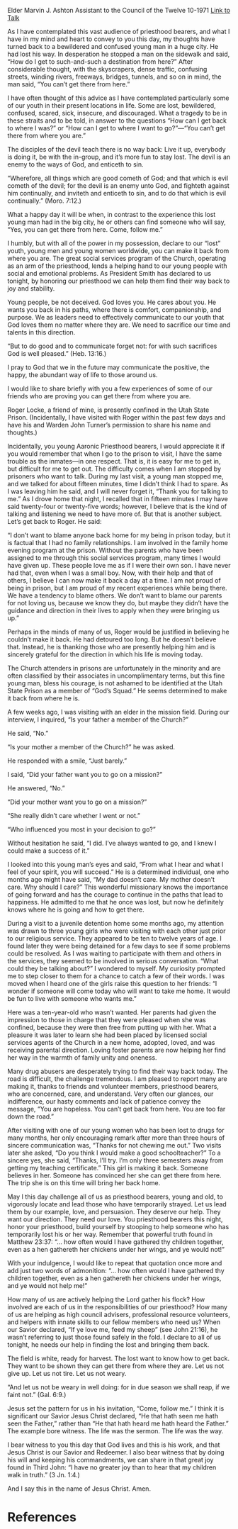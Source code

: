 Elder Marvin J. Ashton
Assistant to the Council of the Twelve
10-1971
[Link to Talk](https://www.churchofjesuschrist.org/study/general-conference/1971/10/you-can-get-there-from-here?lang=eng)

As I have contemplated this vast audience of priesthood bearers, and what I have in my mind and heart to convey to you this day, my thoughts have turned back to a bewildered and confused young man in a huge city. He had lost his way. In desperation he stopped a man on the sidewalk and said, “How do I get to such-and-such a destination from here?” After considerable thought, with the skyscrapers, dense traffic, confusing streets, winding rivers, freeways, bridges, tunnels, and so on in mind, the man said, “You can’t get there from here.”

I have often thought of this advice as I have contemplated particularly some of our youth in their present locations in life. Some are lost, bewildered, confused, scared, sick, insecure, and discouraged. What a tragedy to be in these straits and to be told, in answer to the questions “How can I get back to where I was?” or “How can I get to where I want to go?”—“You can’t get there from where you are.”

The disciples of the devil teach there is no way back: Live it up, everybody is doing it, be with the in-group, and it’s more fun to stay lost. The devil is an enemy to the ways of God, and enticeth to sin.

“Wherefore, all things which are good cometh of God; and that which is evil cometh of the devil; for the devil is an enemy unto God, and fighteth against him continually, and inviteth and enticeth to sin, and to do that which is evil continually.” (Moro. 7:12.)

What a happy day it will be when, in contrast to the experience this lost young man had in the big city, he or others can find someone who will say, “Yes, you can get there from here. Come, follow me.”

I humbly, but with all of the power in my possession, declare to our “lost” youth, young men and young women worldwide, you can make it back from where you are. The great social services program of the Church, operating as an arm of the priesthood, lends a helping hand to our young people with social and emotional problems. As President Smith has declared to us tonight, by honoring our priesthood we can help them find their way back to joy and stability.

Young people, be not deceived. God loves you. He cares about you. He wants you back in his paths, where there is comfort, companionship, and purpose. We as leaders need to effectively communicate to our youth that God loves them no matter where they are. We need to sacrifice our time and talents in this direction.

“But to do good and to communicate forget not: for with such sacrifices God is well pleased.” (Heb. 13:16.)

I pray to God that we in the future may communicate the positive, the happy, the abundant way of life to those around us.

I would like to share briefly with you a few experiences of some of our friends who are proving you can get there from where you are.

Roger Locke, a friend of mine, is presently confined in the Utah State Prison. (Incidentally, I have visited with Roger within the past few days and have his and Warden John Turner’s permission to share his name and thoughts.)

Incidentally, you young Aaronic Priesthood bearers, I would appreciate it if you would remember that when I go to the prison to visit, I have the same trouble as the inmates—in one respect. That is, it is easy for me to get in, but difficult for me to get out. The difficulty comes when I am stopped by prisoners who want to talk. During my last visit, a young man stopped me, and we talked for about fifteen minutes, time I didn’t think I had to spare. As I was leaving him he said, and I will never forget it, “Thank you for talking to me.” As I drove home that night, I recalled that in fifteen minutes I may have said twenty-four or twenty-five words; however, I believe that is the kind of talking and listening we need to have more of. But that is another subject. Let’s get back to Roger. He said:

“I don’t want to blame anyone back home for my being in prison today, but it is factual that I had no family relationships. I am involved in the family home evening program at the prison. Without the parents who have been assigned to me through this social services program, many times I would have given up. These people love me as if I were their own son. I have never had that, even when I was a small boy. Now, with their help and that of others, I believe I can now make it back a day at a time. I am not proud of being in prison, but I am proud of my recent experiences while being there. We have a tendency to blame others. We don’t want to blame our parents for not loving us, because we know they do, but maybe they didn’t have the guidance and direction in their lives to apply when they were bringing us up.”

Perhaps in the minds of many of us, Roger would be justified in believing he couldn’t make it back. He had detoured too long. But he doesn’t believe that. Instead, he is thanking those who are presently helping him and is sincerely grateful for the direction in which his life is moving today.

The Church attenders in prisons are unfortunately in the minority and are often classified by their associates in uncomplimentary terms, but this fine young man, bless his courage, is not ashamed to be identified at the Utah State Prison as a member of “God’s Squad.” He seems determined to make it back from where he is.

A few weeks ago, I was visiting with an elder in the mission field. During our interview, I inquired, “Is your father a member of the Church?”

He said, “No.”

“Is your mother a member of the Church?” he was asked.

He responded with a smile, “Just barely.”

I said, “Did your father want you to go on a mission?”

He answered, “No.”

“Did your mother want you to go on a mission?”

“She really didn’t care whether I went or not.”

“Who influenced you most in your decision to go?”

Without hesitation he said, “I did. I’ve always wanted to go, and I knew I could make a success of it.”

I looked into this young man’s eyes and said, “From what I hear and what I feel of your spirit, you will succeed.” He is a determined individual, one who months ago might have said, “My dad doesn’t care. My mother doesn’t care. Why should I care?” This wonderful missionary knows the importance of going forward and has the courage to continue in the paths that lead to happiness. He admitted to me that he once was lost, but now he definitely knows where he is going and how to get there.

During a visit to a juvenile detention home some months ago, my attention was drawn to three young girls who were visiting with each other just prior to our religious service. They appeared to be ten to twelve years of age. I found later they were being detained for a few days to see if some problems could be resolved. As I was waiting to participate with them and others in the services, they seemed to be involved in serious conversation. “What could they be talking about?” I wondered to myself. My curiosity prompted me to step closer to them for a chance to catch a few of their words. I was moved when I heard one of the girls raise this question to her friends: “I wonder if someone will come today who will want to take me home. It would be fun to live with someone who wants me.”

Here was a ten-year-old who wasn’t wanted. Her parents had given the impression to those in charge that they were pleased when she was confined, because they were then free from putting up with her. What a pleasure it was later to learn she had been placed by licensed social services agents of the Church in a new home, adopted, loved, and was receiving parental direction. Loving foster parents are now helping her find her way in the warmth of family unity and oneness.

Many drug abusers are desperately trying to find their way back today. The road is difficult, the challenge tremendous. I am pleased to report many are making it, thanks to friends and volunteer members, priesthood bearers, who are concerned, care, and understand. Very often our glances, our indifference, our hasty comments and lack of patience convey the message, “You are hopeless. You can’t get back from here. You are too far down the road.”

After visiting with one of our young women who has been lost to drugs for many months, her only encouraging remark after more than three hours of sincere communication was, “Thanks for not chewing me out.” Two visits later she asked, “Do you think I would make a good schoolteacher?” To a sincere yes, she said, “Thanks, I’ll try. I’m only three semesters away from getting my teaching certificate.” This girl is making it back. Someone believes in her. Someone has convinced her she can get there from here. The trip she is on this time will bring her back home.

May I this day challenge all of us as priesthood bearers, young and old, to vigorously locate and lead those who have temporarily strayed. Let us lead them by our example, love, and persuasion. They deserve our help. They want our direction. They need our love. You priesthood bearers this night, honor your priesthood, build yourself by stooping to help someone who has temporarily lost his or her way. Remember that powerful truth found in Matthew 23:37: “… how often would I have gathered thy children together, even as a hen gathereth her chickens under her wings, and ye would not!”

With your indulgence, I would like to repeat that quotation once more and add just two words of admonition: “… how often would I have gathered thy children together, even as a hen gathereth her chickens under her wings, and ye would not help me!”

How many of us are actively helping the Lord gather his flock? How involved are each of us in the responsibilities of our priesthood? How many of us are helping as high council advisers, professional resource volunteers, and helpers with innate skills to our fellow members who need us? When our Savior declared, “If ye love me, feed my sheep” (see John 21:16), he wasn’t referring to just those found safely in the fold. I declare to all of us tonight, he needs our help in finding the lost and bringing them back.

The field is white, ready for harvest. The lost want to know how to get back. They want to be shown they can get there from where they are. Let us not give up. Let us not tire. Let us not weary.

“And let us not be weary in well doing: for in due season we shall reap, if we faint not.” (Gal. 6:9.)

Jesus set the pattern for us in his invitation, “Come, follow me.” I think it is significant our Savior Jesus Christ declared, “He that hath seen me hath seen the Father,” rather than “He that hath heard me hath heard the Father.” The example bore witness. The life was the sermon. The life was the way.

I bear witness to you this day that God lives and this is his work, and that Jesus Christ is our Savior and Redeemer. I also bear witness that by doing his will and keeping his commandments, we can share in that great joy found in Third John: “I have no greater joy than to hear that my children walk in truth.” (3 Jn. 1:4.)

And I say this in the name of Jesus Christ. Amen.

# References
